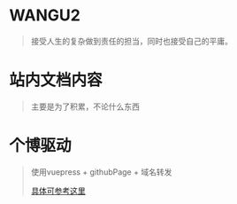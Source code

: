 # WANGU2
> 接受人生的复杂做到责任的担当，同时也接受自己的平庸。

# 站内文档内容
> 主要是为了积累，不论什么东西

# 个博驱动
> 使用vuepress + githubPage + 域名转发
> 
> [具体可参考这里](https://www.vuepress.cn/guide/deploy.html#github-pages)